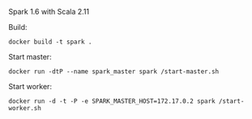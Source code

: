 Spark 1.6  with Scala 2.11

Build:

    docker build -t spark .


Start master:

    docker run -dtP --name spark_master spark /start-master.sh


Start worker:

    docker run -d -t -P -e SPARK_MASTER_HOST=172.17.0.2 spark /start-worker.sh
